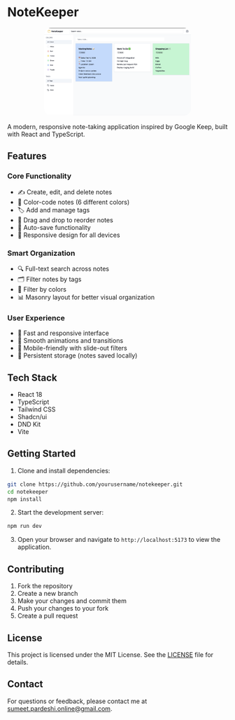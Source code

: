 # NoteKeeper

<p align="center">
  <a href="#">
    <img src="Screenshot.png" height="200vh" style="border-radius:1rem" alt="Demo Landing Page">
  </a>
</p>
A modern, responsive note-taking application inspired by Google Keep, built with React and TypeScript.

## Features

### Core Functionality
- ✍️ Create, edit, and delete notes
- 🎨 Color-code notes (6 different colors)
- 🏷️ Add and manage tags
- 🔄 Drag and drop to reorder notes
- 💾 Auto-save functionality
- 📱 Responsive design for all devices

### Smart Organization
- 🔍 Full-text search across notes
- 🗂️ Filter notes by tags
- 🎨 Filter by colors
- 📊 Masonry layout for better visual organization

### User Experience
- 🚀 Fast and responsive interface
- 💫 Smooth animations and transitions
- 📲 Mobile-friendly with slide-out filters
- 💾 Persistent storage (notes saved locally)

## Tech Stack

- React 18
- TypeScript
- Tailwind CSS
- Shadcn/ui
- DND Kit
- Vite

## Getting Started

1. Clone and install dependencies:

```bash
git clone https://github.com/yourusername/notekeeper.git
cd notekeeper
npm install
```

2. Start the development server:

```bash
npm run dev
```

3. Open your browser and navigate to `http://localhost:5173` to view the application.

## Contributing

1. Fork the repository
2. Create a new branch
3. Make your changes and commit them
4. Push your changes to your fork
5. Create a pull request

## License

This project is licensed under the MIT License. See the [LICENSE](LICENSE) file for details.

## Contact

For questions or feedback, please contact me at [sumeet.pardeshi.online@gmail.com](mailto:sumeet.pardeshi.online@gmail.com).
